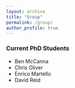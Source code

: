 ```yaml
---
layout: archive
title: "Group"
permalink: /group/
author_profile: true
---
```


### Current PhD Students
* Ben McCanna <br/>
* Chris Oliver <br/>
* Enrico Martello <br/>
* David Reid


